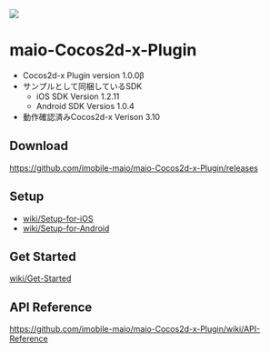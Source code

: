 ![](https://github.com/imobile-maio/maio-iOS-SDK/blob/wiki/doc/images/logo.png)

# maio-Cocos2d-x-Plugin

* Cocos2d-x Plugin version 1.0.0β
* サンプルとして同梱しているSDK
    * iOS SDK Version 1.2.11
    * Android SDK Versios 1.0.4
* 動作確認済みCocos2d-x Verison 3.10

## Download
https://github.com/imobile-maio/maio-Cocos2d-x-Plugin/releases

## Setup
* [wiki/Setup-for-iOS](https://github.com/imobile-maio/maio-Cocos2d-x-Plugin/wiki/Setup-for-iOS)
* [wiki/Setup-for-Android](https://github.com/imobile-maio/maio-Cocos2d-x-Plugin/wiki/Setup-for-Android)

## Get Started
[wiki/Get-Started](https://github.com/imobile-maio/maio-Cocos2d-x-Plugin/wiki/Get-Started)

## API Reference
https://github.com/imobile-maio/maio-Cocos2d-x-Plugin/wiki/API-Reference
